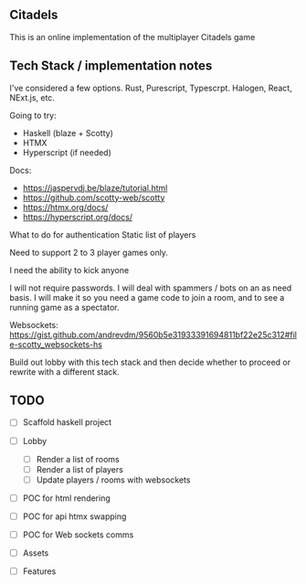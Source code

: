 ## Citadels
This is an online implementation of the multiplayer Citadels game

## Tech Stack / implementation notes

I've considered a few options. Rust, Purescript, Typescrpt. Halogen, React, NExt.js, etc.


Going to try:
- Haskell (blaze + Scotty)
- HTMX
- Hyperscript (if needed)

Docs:
- https://jaspervdj.be/blaze/tutorial.html
- https://github.com/scotty-web/scotty
- https://htmx.org/docs/
- https://hyperscript.org/docs/


What to do for authentication
Static list of players

Need to support 2 to 3 player games only.

I need the ability to kick anyone


I will not require passwords.
I will deal with spammers / bots on an as need basis.
I will make it so you need a game code to join a room, and to see a running game as a spectator.


Websockets:
https://gist.github.com/andrevdm/9560b5e31933391694811bf22e25c312#file-scotty_websockets-hs


Build out lobby with this tech stack and then decide whether to proceed or rewrite with a different stack.
 
 ## TODO
- [ ] Scaffold haskell project
- [ ] Lobby
    - [ ] Render a list of rooms
    - [ ] Render a list of players
    - [ ] Update players / rooms with websockets

 - [ ] POC for html rendering
 - [ ] POC for api htmx swapping
 - [ ] POC for Web sockets comms

 - [ ] Assets
- [ ] Features
